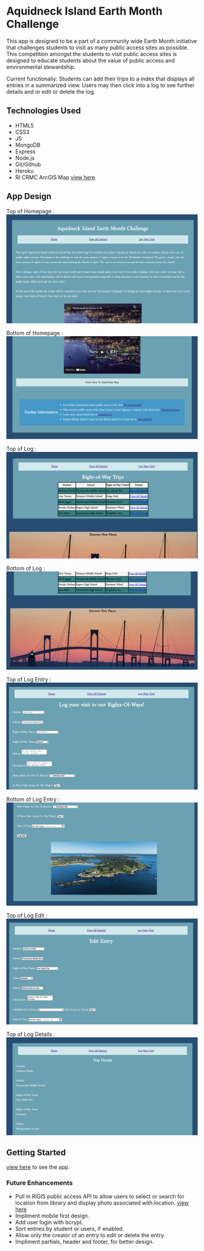 # Aquidneck Island Earth Month Challenge

This app is designed to be a part of a community wide Earth Month initiative that challenges students to visit as many public access sites as possible. This competition amongst the students to visit public access sites is designed to educate students about the value of public access and environmental stewardship.

Current functionaliy: Students can add their trips to a index that displays all entries in a summarized view. Users may then click into a log to see further details and or edit or delete the log.

## Technologies Used

* HTML5
* CSS3
* JS
* MongoDB
* Express
* Node.js
* Git/Github
* Heroku
* RI CRMC ArcGIS Map [view here](https://arcg.is/1DeSmD).

## App Design

Top of Homepage : ![Top of Homepage](https://github.com/garrettruss/RIProject/blob/main/public/images/Top-of-Main.png "Top of Homepage")

Bottom of Homepage : ![Bottom of Homepage](https://github.com/garrettruss/RIProject/blob/main/public/images/Bottom-of-Main.png "Bottom of Homepage")

Top of Log : ![Top of Log](https://github.com/garrettruss/RIProject/blob/main/public/images/Top-of-Log.png "Top of Log")

Bottom of Log : ![Bottom of Log](https://github.com/garrettruss/RIProject/blob/main/public/images/Bottom-of-Log.png "Bottom of Log")

Top of Log Entry : ![Top of Log Entry](https://github.com/garrettruss/RIProject/blob/main/public/images/Top-of-Log-Entry.png "Top of Log Entry")

Bottom of Log Entry : ![Bottom of Log Entry](https://github.com/garrettruss/RIProject/blob/main/public/images/Bottom-of-Log-Entry.png "Bottom of Log Entry")

Top of Log Edit : ![Top of Log Edit](https://github.com/garrettruss/RIProject/blob/main/public/images/Top-of-Edit.png "Top of Log Edit")

Top of Log Details : ![Top of Log Details](https://github.com/garrettruss/RIProject/blob/main/public/images/Top-of-Details.png "Top of Log Details")

## Getting Started

[view here](https://ri-access-project.herokuapp.com/) to see the app.

### Future Enhancements

* Pull in RIGIS public access API to allow users to select or search for location from library and display photo associated with location. [view here](https://www.rigis.org/datasets/public-shoreline-access/)
* Impliment mobile first design.
* Add user login with bcrypt.
* Sort entries by student or users, if enabled.
* Allow only the creator of an entry to edit or delete the entry.
* Impliment partials, header and footer, for better design.
